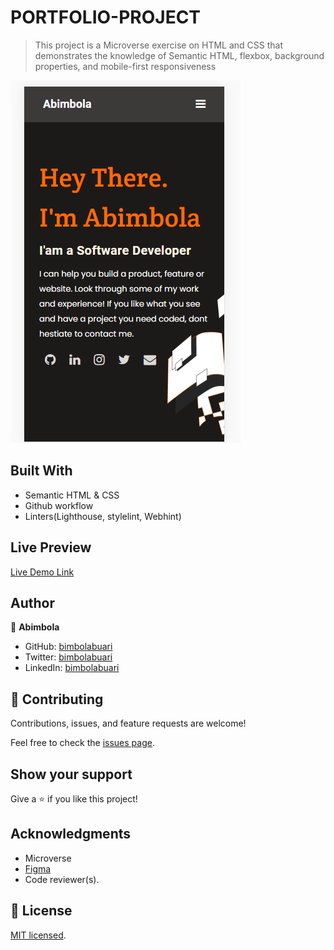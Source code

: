 # PORTFOLIO-PROJECT

> This project is a Microverse exercise on HTML and CSS that demonstrates the knowledge of Semantic HTML, flexbox, background properties, and mobile-first responsiveness

![screenshot](screenshot.png)


## Built With

- Semantic HTML & CSS
- Github workflow
- Linters(Lighthouse, stylelint, Webhint)

## Live Preview 

[Live Demo Link]()


## Author

👤 **Abimbola**

- GitHub: [bimbolabuari](https://github.com/bimbolabuari)
- Twitter: [bimbolabuari](https://twitter.com/bimbolabuari)
- LinkedIn: [bimbolabuari](https://linkedin.com/in/bimbolabuari)

## 🤝 Contributing

Contributions, issues, and feature requests are welcome!

Feel free to check the [issues page](../../issues/).

## Show your support

Give a ⭐️ if you like this project!

## Acknowledgments

- Microverse
- [Figma](https://www.figma.com/file/l7SqJ3ZfkAKih9sFxvWSR4/Microverse-Student-Project-1?node-id=1%3A1471)
- Code reviewer(s).

## 📝 License

[MIT licensed](./LICENSE).